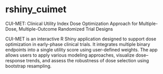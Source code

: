 # rshiny_cuimet
CUI-MET: Clinical Utility Index Dose Optimization Approach for Multiple-Dose, Multiple-Outcome Randomized Trial Designs

CUI-MET is an interactive R Shiny application designed to support dose optimization in early-phase clinical trials. It integrates multiple binary endpoints into a single utility score using user-defined weights. The app allows users to apply various modeling approaches, visualize dose–response trends, and assess the robustness of dose selection using bootstrap resampling.
